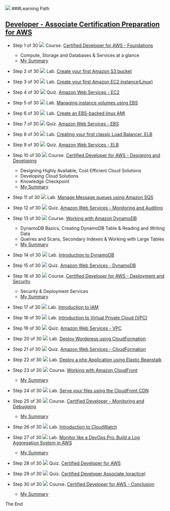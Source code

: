 ![](https://github.com/maxaldunate/aws-training/blob/master/icons/courses.ico) 
###Learning Path

## [Developer - Associate Certification Preparation for AWS](https://cloudacademy.com/learning-paths/developer-associate-certification-preparation-for-aws-15/)

* Step 1 of 30
![](https://github.com/maxaldunate/aws-training/blob/master/icons/courses.ico)
Course. [Certified Developer for AWS - Foundations](https://cloudacademy.com/amazon-web-services/certified-developer-foundations-course/)
  - Compute, Storage and Databases & Services at a glance  
  - [My Summary](https://github.com/maxaldunate/aws-training/blob/master/learning-paths-developer-associate-certification-preparation-for-aws-15/Setp01of30.%20Certified%20Developer%20for%20AWS.%20Foundations.md)

* Step 2 of 30
![](https://github.com/maxaldunate/aws-training/blob/master/icons/labs.ico)
Lab. [Create your first Amazon S3 bucket](https://cloudacademy.com/amazon-web-services/labs/create-your-first-amazon-s3-bucket-2/)

* Step 3 of 30
![](https://github.com/maxaldunate/aws-training/blob/master/icons/labs.ico)
Lab. [Create your first Amazon EC2 instance(Linux)](https://cloudacademy.com/amazon-web-services/labs/create-your-first-amazon-ec2-instance-1/)

* Step 4 of 30
![](https://github.com/maxaldunate/aws-training/blob/master/icons/quizzes.ico)
Quiz. [Amazon Web Services - EC2](https://cloudacademy.com/quiz/study/497270/results/)

* Step 5 of 30
![](https://github.com/maxaldunate/aws-training/blob/master/icons/labs.ico)
Lab. [Managing instance volumes using EBS](https://cloudacademy.com/amazon-web-services/labs/managing-instance-volumes-using-ebs-6/)

* Step 6 of 30
![](https://github.com/maxaldunate/aws-training/blob/master/icons/labs.ico)
Lab. [Create an EBS-backed linux AMI](https://cloudacademy.com/amazon-web-services/labs/create-ebs-backed-linux-ami-7/)

* Step 7 of 30
![](https://github.com/maxaldunate/aws-training/blob/master/icons/quizzes.ico)
Quiz. [Amazon Web Services - EBS](https://cloudacademy.com/quiz/study/497018/results/)

* Step 8 of 30
![](https://github.com/maxaldunate/aws-training/blob/master/icons/labs.ico)
Lab. [Creating your first classic Load Balancer. ELB](https://cloudacademy.com/amazon-web-services/labs/create-your-first-amazon-elastic-load-balancing-elb-4/)

* Step 9 of 30
![](https://github.com/maxaldunate/aws-training/blob/master/icons/quizzes.ico)
Quiz. [Amazon Web Services - ELB](https://cloudacademy.com/quiz/study/497023/results/)

* Step 10 of 30
![](https://github.com/maxaldunate/aws-training/blob/master/icons/courses.ico)
Course. [Certified Developer for AWS - Designing and Developing](https://cloudacademy.com/amazon-web-services/certified-developer-designing-and-developing-course/)
  - Designing Highly Available, Cost Efficient Cloud Solutions
  - Developing Cloud Solutions
  - Knowledge Checkpoint
  - [My Summary](https://github.com/maxaldunate/aws-training/blob/master/learning-paths-developer-associate-certification-preparation-for-aws-15/Setp10of30.%20Certified%20Developer%20for%20AWS.%20Designing%20and%20Developing.md)

* Step 11 of 30
![](https://github.com/maxaldunate/aws-training/blob/master/icons/labs.ico)
Lab. [Manage Message queues using Amazon SQS](https://cloudacademy.com/amazon-web-services/labs/manage-message-queue-amazon-sqs-16/)

* Step 12 of 30
![](https://github.com/maxaldunate/aws-training/blob/master/icons/quizzes.ico)
Quiz. [Amazon Web Services - Monitoring and Auditing](https://cloudacademy.com/quiz/study/498827/results/)

* Step 13 of 30
![](https://github.com/maxaldunate/aws-training/blob/master/icons/courses.ico)
Course. [Working with Amazon DynamoDB](https://cloudacademy.com/amazon-web-services/working-with-amazon-dynamodb-course/)
  - DynamoDB Basics, Creating DynamoDB Table & Reading and Writing Data
  - Queires and Scans, Secondary Indexes & Working with Large Tables
  - [My Summary](https://github.com/maxaldunate/aws-training/blob/master/learning-paths-developer-associate-certification-preparation-for-aws-15/Setp13of30.%20Working%20with%20Amazon%20DynamoDB.md)

* Step 14 of 30
![](https://github.com/maxaldunate/aws-training/blob/master/icons/labs.ico)
Lab. [Introduction to DynamoDB](https://cloudacademy.com/amazon-web-services/labs/introduction-dynamodb-8/)

* Step 15 of 30
![](https://github.com/maxaldunate/aws-training/blob/master/icons/quizzes.ico)
Quiz. [Amazon Web Services - DynamoDB](https://cloudacademy.com/quiz/study/498841/results/)

* Step 16 of 30
![](https://github.com/maxaldunate/aws-training/blob/master/icons/courses.ico)
Course. [Certified Developer for AWS - Deployment and Security](https://cloudacademy.com/amazon-web-services/deployment-and-security-certified-developer-for-aws-course/)
  - Security & Deployment Services
  - [My Summary](https://github.com/maxaldunate/aws-training/blob/master/learning-paths-developer-associate-certification-preparation-for-aws-15/Setp16of30.%20Working%20with%20Amazon%20DynamoDB%20-%20Copy.md)

* Step 17 of 30
![](https://github.com/maxaldunate/aws-training/blob/master/icons/labs.ico)
Lab. [Introduction to IAM](https://cloudacademy.com/amazon-web-services/labs/introduction-iam-13/)

* Step 18 of 30
![](https://github.com/maxaldunate/aws-training/blob/master/icons/labs.ico)
Lab. [Introduction to Virtual Private Cloud (VPC)](https://cloudacademy.com/amazon-web-services/labs/introduction-virtual-private-cloud-vpc-9/)

* Step 19 of 30
![](https://github.com/maxaldunate/aws-training/blob/master/icons/quizzes.ico)
Quiz. [Amazon Web Services - VPC](https://cloudacademy.com/quiz/study/502821/results/)

* Step 20 of 30
![](https://github.com/maxaldunate/aws-training/blob/master/icons/labs.ico)
Lab. [Deploy Wordpress using CloudFormation](https://cloudacademy.com/amazon-web-services/labs/deploy-wordpress-cloudformation-17/)

* Step 21 of 30
![](https://github.com/maxaldunate/aws-training/blob/master/icons/quizzes.ico)
Quiz. [Amazon Web Services - CloudFormation](https://cloudacademy.com/quiz/study/503113/results/)

* Step 22 of 30
![](https://github.com/maxaldunate/aws-training/blob/master/icons/labs.ico)
Lab. [Deploy a php Application using Elastic Beanstalk](https://cloudacademy.com/amazon-web-services/labs/deploy-php-application-using-elastic-beanstalk-26/)

* Step 23 of 30
![](https://github.com/maxaldunate/aws-training/blob/master/icons/courses.ico)
Course. [Working with Amazon CloudFront](https://cloudacademy.com/amazon-web-services/cloudfront-course/)
  - [My Summary](https://github.com/maxaldunate/aws-training/blob/master/learning-paths-developer-associate-certification-preparation-for-aws-15/Step23of30.%20Course.%20Working%20with%20Amazon%20CloudFront.md)

* Step 24 of 30
![](https://github.com/maxaldunate/aws-training/blob/master/icons/labs.ico)
Lab. [Serve your files using the CloudFront CDN](https://cloudacademy.com/amazon-web-services/labs/serve-your-files-using-cloudfront-cdn-15/)

* Step 25 of 30
![](https://github.com/maxaldunate/aws-training/blob/master/icons/courses.ico)
Course. [Certified Developer - Monitoring and Debugging](https://cloudacademy.com/amazon-web-services/certified-developer-monitoring-and-debugging-course/)
  - [My Summary](https://github.com/maxaldunate/aws-training/blob/master/learning-paths-developer-associate-certification-preparation-for-aws-15/Step25of30.%20Course.%20Certified%20Developer%20-%20Monitoring%20and%20Debugging.md)

* Step 26 of 30
![](https://github.com/maxaldunate/aws-training/blob/master/icons/labs.ico)
Lab. [Introduction to CloudWatch](https://cloudacademy.com/amazon-web-services/labs/introduction-to-cloudwatch-18/)

* Step 27 of 30
![](https://github.com/maxaldunate/aws-training/blob/master/icons/labs.ico)
Lab. [Monitor like a DevOps Pro: Build a Log Aggregation System in AWS](https://cloudacademy.com/amazon-web-services/labs/aws-devops-pro-monitoring-build-log-aggregation-system-38/)
  - [My Summary](https://github.com/maxaldunate/aws-training/tree/master/learning-paths-developer-associate-certification-preparation-for-aws-15/Step27of30.%20Lab.%20Log%20Aggregation%20System%20with%20Cloud%20Watch%20Elastic%20Search)

* Step 28 of 30
![](https://github.com/maxaldunate/aws-training/blob/master/icons/quizzes.ico)
Quiz. [Certified Developer for AWS](https://cloudacademy.com/quiz/study/503493/)

* Step 29 of 30
![](https://github.com/maxaldunate/aws-training/blob/master/icons/quizzes.ico)
Quiz. [Certified Developer Associate (practice)](https://cloudacademy.com/quiz/test/503494/)

* Step 30 of 30
![](https://github.com/maxaldunate/aws-training/blob/master/icons/courses.ico)
Course. [Certified Developer for AWS - Conclusion](https://cloudacademy.com/amazon-web-services/certified-developer-for-aws-conclusion-course/)
  - [My Summary](https://github.com/maxaldunate/aws-training/blob/master/learning-paths-developer-associate-certification-preparation-for-aws-15/Step30of30.%20Course.%20Certified%20Developer%20for%20AWS%20-%20Conclusion.md)

The End